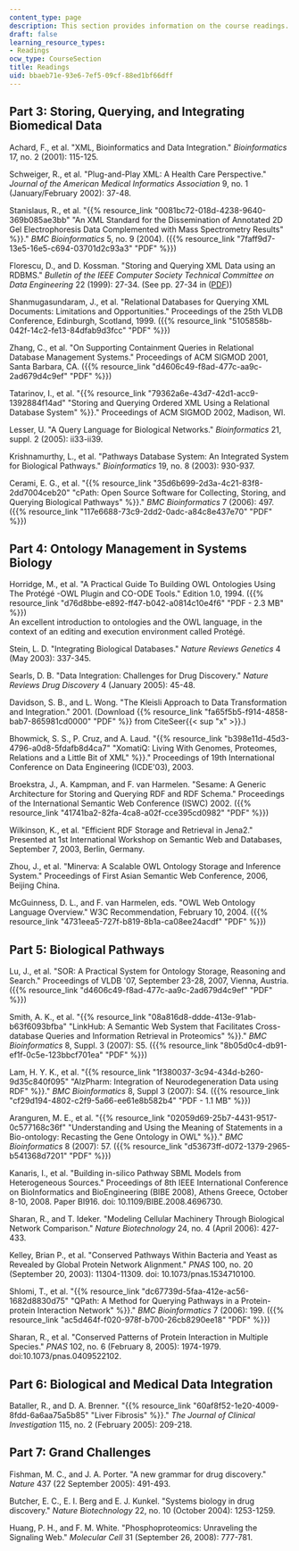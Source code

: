 ```yaml
---
content_type: page
description: This section provides information on the course readings.
draft: false
learning_resource_types:
- Readings
ocw_type: CourseSection
title: Readings
uid: bbaeb71e-93e6-7ef5-09cf-88ed1bf66dff
---
```

## Part 3: Storing, Querying, and Integrating Biomedical Data

Achard, F., et al. "XML, Bioinformatics and Data Integration." *Bioinformatics* 17, no. 2 (2001): 115-125.

Schweiger, R., et al. "Plug-and-Play XML: A Health Care Perspective." *Journal of the American Medical Informatics Association* 9, no. 1 (January/February 2002): 37-48.

Stanislaus, R., et al. "{{% resource_link "0081bc72-018d-4238-9640-369b085ae3bb" "An XML Standard for the Dissemination of Annotated 2D Gel Electrophoresis Data Complemented with Mass Spectrometry Results" %}}." *BMC Bioinformatics* 5, no. 9 (2004). ({{% resource_link "7faff9d7-13e5-16e5-c694-03701d2c93a3" "PDF" %}})

Florescu, D., and D. Kossman. "Storing and Querying XML Data using an RDBMS." *Bulletin of the IEEE Computer Society Technical Committee on Data Engineering* 22 (1999): 27-34. (See pp. 27-34 in ([PDF](ftp://ftp.research.microsoft.com/pub/debull/99SEP-CD.pdf)))

Shanmugasundaram, J., et al. "Relational Databases for Querying XML Documents: Limitations and Opportunities." Proceedings of the 25th VLDB Conference, Edinburgh, Scotland, 1999. ({{% resource_link "5105858b-042f-14c2-fe13-84dfab9d3fcc" "PDF" %}})

Zhang, C., et al. "On Supporting Containment Queries in Relational Database Management Systems." Proceedings of ACM SIGMOD 2001, Santa Barbara, CA. ({{% resource_link "d4606c49-f8ad-477c-aa9c-2ad679d4c9ef" "PDF" %}})

Tatarinov, I., et al. "{{% resource_link "79362a6e-43d7-42d1-acc9-1392884f14ad" "Storing and Querying Ordered XML Using a Relational Database System" %}}." Proceedings of ACM SIGMOD 2002, Madison, WI.

Lesser, U. "A Query Language for Biological Networks." *Bioinformatics* 21, suppl. 2 (2005): ii33-ii39.

Krishnamurthy, L., et al. "Pathways Database System: An Integrated System for Biological Pathways." *Bioinformatics* 19, no. 8 (2003): 930-937.

Cerami, E. G., et al. "{{% resource_link "35d6b699-2d3a-4c21-83f8-2dd7004ceb20" "cPath: Open Source Software for Collecting, Storing, and Querying Biological Pathways" %}}." *BMC Bioinformatics* 7 (2006): 497. ({{% resource_link "117e6688-73c9-2dd2-0adc-a84c8e437e70" "PDF" %}})

## Part 4: Ontology Management in Systems Biology

Horridge, M., et al. "A Practical Guide To Building OWL Ontologies Using The Protégé -OWL Plugin and CO-ODE Tools." Edition 1.0, 1994. ({{% resource_link "d76d8bbe-e892-ff47-b042-a0814c10e4f6" "PDF - 2.3 MB" %}})    
An excellent introduction to ontologies and the OWL language, in the context of an editing and execution environment called Protégé.

Stein, L. D. "Integrating Biological Databases." *Nature Reviews Genetics* 4 (May 2003): 337-345.

Searls, D. B. "Data Integration: Challenges for Drug Discovery." *Nature Reviews Drug Discovery* 4 (January 2005): 45-48.

Davidson, S. B., and L. Wong. "The Kleisli Approach to Data Transformation and Integration." 2001. (Download {{% resource_link "fa65f5b5-f914-4858-bab7-865981cd0000" "PDF" %}} from CiteSeer{{< sup "x" >}}.)

Bhowmick, S. S., P. Cruz, and A. Laud. "{{% resource_link "b398e11d-45d3-4796-a0d8-5fdafb8d4ca7" "XomatiQ: Living With Genomes, Proteomes, Relations and a Little Bit of XML" %}}." Proceedings of 19th International Conference on Data Engineering (ICDE'03), 2003.

Broekstra, J., A. Kampman, and F. van Harmelen. "Sesame: A Generic Architecture for Storing and Querying RDF and RDF Schema." Proceedings of the International Semantic Web Conference (ISWC) 2002. ({{% resource_link "41741ba2-82fa-4ca8-a02f-cce395cd0982" "PDF" %}})

Wilkinson, K., et al. "Efficient RDF Storage and Retrieval in Jena2." Presented at 1st International Workshop on Semantic Web and Databases, September 7, 2003, Berlin, Germany.

Zhou, J., et al. "Minerva: A Scalable OWL Ontology Storage and Inference System." Proceedings of First Asian Semantic Web Conference, 2006, Beijing China.

McGuinness, D. L., and F. van Harmelen, eds. "OWL Web Ontology Language Overview." W3C Recommendation, February 10, 2004. ({{% resource_link "4731eea5-727f-b819-8b1a-ca08ee24acdf" "PDF" %}})

## Part 5: Biological Pathways

Lu, J., et al. "SOR: A Practical System for Ontology Storage, Reasoning and Search." Proceedings of VLDB '07, September 23-28, 2007, Vienna, Austria. ({{% resource_link "d4606c49-f8ad-477c-aa9c-2ad679d4c9ef" "PDF" %}})

Smith, A. K., et al. "{{% resource_link "08a816d8-ddde-413e-91ab-b63f6093bfba" "LinkHub: A Semantic Web System that Facilitates Cross-database Queries and Information Retrieval in Proteomics" %}}." *BMC Bioinformatics* 8, Suppl. 3 (2007): S5. ({{% resource_link "8b05d0c4-db91-ef1f-0c5e-123bbcf701ea" "PDF" %}})

Lam, H. Y. K., et al. "{{% resource_link "1f380037-3c94-434d-b260-9d35c840f095" "AlzPharm: Integration of Neurodegeneration Data using RDF" %}}." *BMC Bioinformatics* 8, Suppl 3 (2007): S4. ({{% resource_link "cf29d194-4802-c2f9-5a66-ee61e8b582b4" "PDF - 1.1 MB" %}})

Aranguren, M. E., et al. "{{% resource_link "02059d69-25b7-4431-9517-0c577168c36f" "Understanding and Using the Meaning of Statements in a Bio-ontology: Recasting the Gene Ontology in OWL" %}}." *BMC Bioinformatics* 8 (2007): 57. ({{% resource_link "d53673ff-d072-1379-2965-b541368d7201" "PDF" %}})

Kanaris, I., et al. "Building in-silico Pathway SBML Models from Heterogeneous Sources." Proceedings of 8th IEEE International Conference on BioInformatics and BioEngineering (BIBE 2008), Athens Greece, October 8-10, 2008. Paper BI916. doi: 10.1109/BIBE.2008.4696730.

Sharan, R., and T. Ideker. "Modeling Cellular Machinery Through Biological Network Comparison." *Nature Biotechnology* 24, no. 4 (April 2006): 427-433.

Kelley, Brian P., et al. "Conserved Pathways Within Bacteria and Yeast as Revealed by Global Protein Network Alignment." *PNAS* 100, no. 20 (September 20, 2003): 11304-11309. doi: 10.1073/pnas.1534710100.

Shlomi, T., et al. "{{% resource_link "dc67739d-5faa-412e-ac56-1682d8830d75" "QPath: A Method for Querying Pathways in a Protein-protein Interaction Network" %}}." *BMC Bioinformatics* 7 (2006): 199. ({{% resource_link "ac5d464f-f020-978f-b700-26cb8290ee18" "PDF" %}})

Sharan, R., et al. "Conserved Patterns of Protein Interaction in Multiple Species." *PNAS* 102, no. 6 (February 8, 2005): 1974-1979. doi:10.1073/pnas.0409522102.

## Part 6: Biological and Medical Data Integration

Bataller, R., and D. A. Brenner. "{{% resource_link "60af8f52-1e20-4009-8fdd-6a6aa75a5b85" "Liver Fibrosis" %}}." *The Journal of Clinical Investigation* 115, no. 2 (February 2005): 209-218.

## Part 7: Grand Challenges

Fishman, M. C., and J. A. Porter. "A new grammar for drug discovery." *Nature* 437 (22 September 2005): 491-493.

Butcher, E. C., E. I. Berg and E. J. Kunkel. "Systems biology in drug discovery." *Nature Biotechnology* 22, no. 10 (October 2004): 1253-1259.

Huang, P. H., and F. M. White. "Phosphoproteomics: Unraveling the Signaling Web." *Molecular Cell* 31 (September 26, 2008): 777-781.